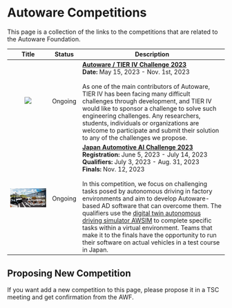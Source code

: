 # Autoware Competitions

This page is a collection of the links to the competitions that are related to the Autoware Foundation.

|                             Title                             | Status  | Description                                                                                                                                                                                                                                                                                                                                                                                                                                                                                                                                                                                                                                                                                 |
| :-----------------------------------------------------------: | :-----: | ------------------------------------------------------------------------------------------------------------------------------------------------------------------------------------------------------------------------------------------------------------------------------------------------------------------------------------------------------------------------------------------------------------------------------------------------------------------------------------------------------------------------------------------------------------------------------------------------------------------------------------------------------------------------------------------- |
| <img src="images/autoware_challenge_2023.png" width = 640px > | Ongoing | **[Autoware / TIER IV Challenge 2023](https://www.autoware.org/autoware-challenge-2023)** <br> **Date:** May 15, 2023 - Nov. 1st, 2023 <br><br> As one of the main contributors of Autoware, TIER IV has been facing many difficult challenges through development, and TIER IV would like to sponsor a challenge to solve such engineering challenges. Any researchers, students, individuals or organizations are welcome to participate and submit their solution to any of the challenges we propose.                                                                                                                                                                                   |
|    <img src="images/ai_challenge_2023.png" width = 640px >    | Ongoing | **[Japan Automotive AI Challenge 2023](https://www.jsae.or.jp/jaaic/)** <br> **Registration:** June 5, 2023 - July 14, 2023 <br>**Qualifiers:** July 3, 2023 - Aug. 31, 2023 <br>**Finals:** Nov. 12, 2023<br><br> In this competition, we focus on challenging tasks posed by autonomous driving in factory environments and aim to develop Autoware-based AD software that can overcome them. The qualifiers use the [digital twin autonomous driving simulator AWSIM](https://tier4.github.io/AWSIM/) to complete specific tasks within a virtual environment. Teams that make it to the finals have the opportunity to run their software on actual vehicles in a test course in Japan. |

## Proposing New Competition

If you want add a new competition to this page, please propose it in a TSC meeting and get confirmation from the AWF.
